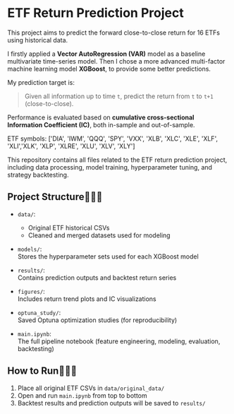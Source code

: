 # ETF Return Prediction Project

This project aims to predict the forward close-to-close return for 16 ETFs using historical data.

I firstly applied a **Vector AutoRegression (VAR)** model as a baseline multivariate time-series model. Then I chose a more advanced multi-factor machine learning model **XGBoost**, to provide some better predictions.

My prediction target is:  
> Given all information up to time `t`, predict the return from `t` to `t+1` (close-to-close).

Performance is evaluated based on **cumulative cross-sectional Information Coefficient (IC)**, both in-sample and out-of-sample.

ETF symbols: ['DIA', 'IWM', 'QQQ', 'SPY', 'VXX', 'XLB', 'XLC', 'XLE', 'XLF', 'XLI','XLK', 'XLP', 'XLRE', 'XLU', 'XLV', 'XLY']

This repository contains all files related to the ETF return prediction project, including data processing, model training, hyperparameter tuning, and strategy backtesting.

## Project Structure📁📁📁

- `data/`:  
  - Original ETF historical CSVs  
  - Cleaned and merged datasets used for modeling

- `models/`:  
  Stores the hyperparameter sets used for each XGBoost model

- `results/`:  
  Contains prediction outputs and backtest return series

- `figures/`:  
  Includes return trend plots and IC visualizations

- `optuna_study/`:  
  Saved Optuna optimization studies (for reproducibility)

- `main.ipynb`:  
  The full pipeline notebook (feature engineering, modeling, evaluation, backtesting)

## How to Run🚀🚀🚀

1. Place all original ETF CSVs in `data/original_data/`
2. Open and run `main.ipynb` from top to bottom
3. Backtest results and prediction outputs will be saved to `results/`
